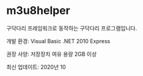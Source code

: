 # m3u8helper
구닥다리 프레임워크로 동작하는 구닥다리 프로그램입니다.

개발 환경: Visual Basic .NET 2010 Express

권장 사양: 저장장치 여유 용량 2GB 이상

최신 업데이트: 2020년 10
